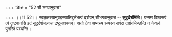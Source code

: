 +++
title = "52 श्री भगवानुवाच"

+++
।।11.52।। स्वकृतस्यानुग्रहस्यातिदुर्लभत्वं दर्शयन् श्रीभगवानुवाच **--
सुदुर्दर्शमिति।** यन्मम विश्वरूपं त्वं दृष्टवानसि इदं सुदुर्दर्शमत्यन्तं
द्रष्टुमशक्यम्। अतो देवा अप्यस्य रूपस्य सर्वदा दर्शनमिच्छन्ति न केवलं
पुनरिदं पश्यन्ति।
